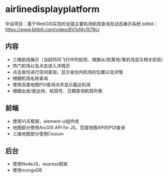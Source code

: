 # airlinedisplayplatform
毕设项目：基于WebGIS实现的全国主要机场航班查询及动态展示系统
bilibili：https://www.bilibili.com/video/BV1of4y1579c/
## 内容
  * 三维航线展示（当前时间飞行中的航班、根据从/到某地/某机场显示相关航班）
  * 热门机场以及点击进入详情页
  * 点击省份进行空间查询，显示省份内机场的位置以及详情
  * 根据机场名称查询
  * 使用百度地图POI查询点并显示最近机场
  * 根据出发/抵达地、航班号、日期查询航班列表
## 前端
  * 使用VUE框架、element-ui组件库
  * 地图部分使用ArcGIS API for JS、百度地图API的POI查询
  * 三维地图部分使用Cesium
## 后台
  * 使用NodeJS，express框架
  * 使用mongoDB
